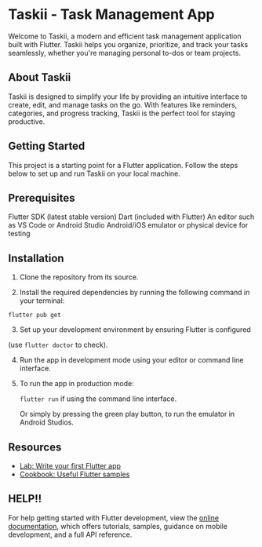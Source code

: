 # Taskii - Task Management App

Welcome to Taskii, a modern and efficient task management application built with Flutter. Taskii helps you organize, prioritize, and track your tasks seamlessly, whether you're managing personal to-dos or team projects.

## About Taskii

Taskii is designed to simplify your life by providing an intuitive interface to create, edit, and manage tasks on the go. With features like reminders, categories, and progress tracking, Taskii is the perfect tool for staying productive.

## Getting Started

This project is a starting point for a Flutter application. Follow the steps below to set up and run Taskii on your local machine.

## Prerequisites

Flutter SDK (latest stable version)
Dart (included with Flutter)
An editor such as VS Code or Android Studio
Android/iOS emulator or physical device for testing

## Installation

1. Clone the repository from its source.

2. Install the required dependencies by running the following command in your terminal:

`flutter pub get`

3. Set up your development environment by ensuring Flutter is configured

(use `flutter doctor` to check).

4. Run the app in development mode using your editor or command line interface.
5. 
   To run the app in production mode:
   
   `flutter run` if using the command line interface.
   
   Or simply by pressing the green play button, to run the emulator in Android Studios.

## Resources

- [Lab: Write your first Flutter app](https://docs.flutter.dev/get-started/codelab)
- [Cookbook: Useful Flutter samples](https://docs.flutter.dev/cookbook)

## HELP!!

For help getting started with Flutter development, view the
[online documentation](https://docs.flutter.dev/), which offers tutorials,
samples, guidance on mobile development, and a full API reference.
